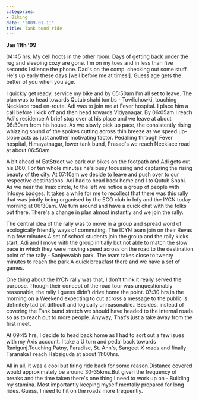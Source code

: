 ```yaml
---
categories:
- Biking
date: "2009-01-11"
title: Tank bund ride
---
```


**Jan 11th '09**

04:45 hrs. My cell hoots in the other room. Days of getting back under the rug and sleeping cozy are gone. I'm on my toes and in less than five seconds I silence the phone. Dad's on the comp. checking out some stuff. He's up early these days \[well before me at times!\]. Guess age gets the better of you when you age.

I quickly get ready, service my bike and by 05:50am I'm all set to leave. The plan was to head towards Qutub shahi tombs - Towlichowki, touching Necklace road en-route. Adi was to join me at Fever hospital. I place him a call before I kick off and then head towards Vidyanagar. By 06:05am I reach Adi's residence.A brief stop over at his place and we leave at about 06:30am from his house. As we slowly pick up pace, the consistently rising whizzing sound of the spokes cutting across thin breeze as we speed up-slope acts as just another motivating factor. Pedalling through Fever hospital, Himayatnagar, lower tank bund, Prasad's we reach Necklace road at about 06:50am.

A bit ahead of EatStreet we park our bikes on the footpath and Adi gets out his D60. For ten whole minutes he's busy focussing and capturing the rising beauty of the city. At 07:10am we decide to leave and push over to our respective destinations. Adi had to head back home and I to Qutub Shahi. As we near the Imax circle, to the left we notice a group of people with Infosys badges. It takes a while for me to recollect that there was this rally that was jointly being organised by the ECO club in Infy and the IYCN today morning at 06:30am. We turn around and have a quick chat with the folks out there. There's a change in plan almost instantly and we join the rally.

The central idea of the rally was to move in a group and spread word of ecologically friendly ways of commuting. The ICYN team join on their Revas in a few minutes.A set of school students join the group and the rally kicks start. Adi and I move with the group initially but not able to match the slow pace in which they were moving speed across on the road to the destination point of the rally - Sanjeevaiah park. The team takes close to twenty minutes to reach the park.A quick breakfast there and we have a set of games.

One thing about the IYCN rally was that, I don't think it really served the purpose. Though their concept of the road tour was unquestionably reasonable, the rally I guess didn't drive home the point. 07:30 hrs in the morning on a Weekend expecting to cut across a message to the public is definitely tad bit difficult and logically unreasonable.. Besides, instead of covering the Tank bund stretch we should have headed to the internal roads so as to reach out to more people. Anyway, That's just a take away from the first meet.

At 09:45 hrs, I decide to head back home as I had to sort out a few isues with my Axis account. I take a U turn and pedal back towards Ranigunj.Touching Patny, Paradise, St. Ann's, Sangeet X roads and finally Taranaka I reach Habsiguda at about 11:00hrs.

All in all, it was a cool but tiring ride back for some reason.Distance covered would approximately be around 30-35kms.But given the frequency of breaks and the time taken there's one thing I need to work up on - Building my stamina. Most importantly keeping myself mentally prepared for long rides. Guess, I need to hit on the roads more frequently.
